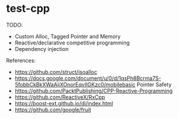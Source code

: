 # test-cpp

TODO:
- Custom Alloc, Tagged Pointer and Memory
- Reactive/declarative competitive programming
- Dependency injection

References:
- https://github.com/struct/isoalloc
- https://docs.google.com/document/u/0/d/1qsPh8Bcrma7S-5fobbCkBkXWaAijXOnorEqvIIGKzc0/mobilebasic Pointer Safety
- https://github.com/PacktPublishing/CPP-Reactive-Programming
- https://github.com/ReactiveX/RxCpp
- https://boost-ext.github.io/di/index.html
- https://github.com/google/fruit
